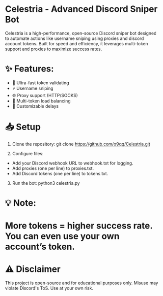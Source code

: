 # Celestria - Advanced Discord Sniper Bot

Celestria is a high-performance, open-source Discord sniper bot designed to automate actions like username sniping using proxies and discord account tokens. Built for speed and efficiency, it leverages multi-token support and proxies to maximize success rates.

# ✨ Features:

- 🚀 Ultra-fast token validating
- ⚡ Username sniping
- 🌐 Proxy support (HTTP/SOCKS)
- 🔄 Multi-token load balancing
- 📌 Customizable delays

# 📥 Setup

1. Clone the repository:
git clone https://github.com/o9qq/Celestria.git

2. Configure files:
- Add your Discord webhook URL to webhook.txt for logging.
- Add proxies (one per line) to proxies.txt.
- Add Discord tokens (one per line) to tokens.txt.

3. Run the bot:
python3 celestria.py

# 💡 Note: 
# More tokens = higher success rate. You can even use your own account’s token.

# ⚠️ Disclaimer
This project is open-source and for educational purposes only. Misuse may violate Discord's ToS. Use at your own risk.
